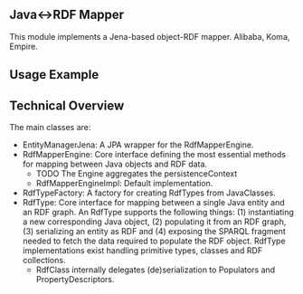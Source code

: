 ## Java&lt;-&gt;RDF Mapper

This module implements a Jena-based object-RDF mapper.
Alibaba, Koma, Empire.

## Usage Example



## Technical Overview
The main classes are:
* EntityManagerJena: A JPA wrapper for the RdfMapperEngine.
* RdfMapperEngine: Core interface defining the most essential methods for mapping between Java objects and RDF data.
  * TODO The Engine aggregates the persistenceContext
  * RdfMapperEngineImpl: Default implementation.
* RdfTypeFactory: A factory for creating RdfTypes from JavaClasses. 
* RdfType: Core interface for mapping between a single Java entity and an RDF graph. An RdfType supports the following things: (1) instantiating a new corresponding Java object, (2) populating it from an RDF graph, (3) serializing an entity as RDF and (4) exposing the SPARQL fragment needed to fetch the data required to populate the RDF object. RdfType implementations exist handling primitive types, classes and RDF collections.
  * RdfClass internally delegates (de)serialization to Populators and PropertyDescriptors.


